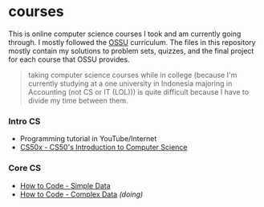 # courses

This is online computer science courses I took and am currently going through. I mostly followed the [OSSU](https://github.com/ossu/computer-science) curriculum. The files in this repository mostly contain my solutions to problem sets, quizzes, and the final project for each course that OSSU provides.

> taking computer science courses while in college (because I'm  currently studying at a one university in Indonesia majoring in Accounting (not CS or IT (LOL))) is quite difficult because I have to divide my time between them.

### Intro CS

- Programming tutorial in YouTube/Internet
- [CS50x - CS50's Introduction to Computer Science](1_Intro_CS/CS50x)

### Core CS

- [How to Code - Simple Data](2_Core_CS/1_HowToCodeSimple)
- [How to Code - Complex Data](2_Core_CS/2_HowToCodeComplex) *(doing)*
